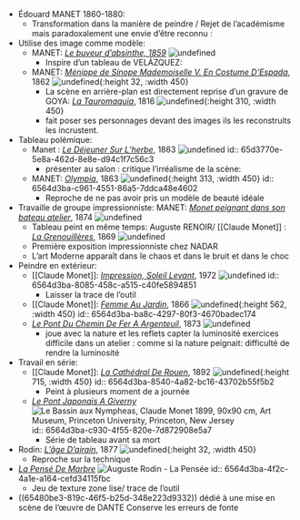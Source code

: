 - Édouard MANET 1860-1880:
	- Transformation dans la manière de peindre / Rejet de l’académisme mais paradoxalement une envie d’être reconnu :
- Utilise des image comme modèle:
	- MANET: [*Le buveur d’absinthe, 1859*](https://fr.wikipedia.org/wiki/Le_Buveur_d%27absinthe) ![undefined](https://upload.wikimedia.org/wikipedia/commons/thumb/9/96/Edouard_Manet_001.jpg/800px-Edouard_Manet_001.jpg)
		- Inspire d’un tableau de VELÁZQUEZ:
	- MANET: [*Ménippe de Sinope Mademoiselle V. En Costume D’Espada*](https://fr.wikipedia.org/wiki/Mlle_V._en_costume_d%27espada), 1862 ![undefined](https://upload.wikimedia.org/wikipedia/commons/thumb/6/6d/Mademoiselle_V._._._in_the_Costume_of_an_Espada_MET_DT859.jpg/800px-Mademoiselle_V._._._in_the_Costume_of_an_Espada_MET_DT859.jpg){:height 32, :width 450}
		- La scène en arrière-plan est directement reprise d’un gravure de GOYA: [*La Tauromaquia*](https://fr.wikipedia.org/wiki/La_tauromaquia), 1816 ![undefined](https://upload.wikimedia.org/wikipedia/commons/9/94/La_muerte_de_Pepe-Hillo.jpg){:height 310, :width 450}
		- fait poser ses personnages devant des images ils les reconstruits les incrustent.
- Tableau polémique:
	- Manet : [*Le Déjeuner Sur L’herbe*](https://fr.wikipedia.org/wiki/Le_Déjeuner_sur_l%27herbe), 1863 ![undefined](https://upload.wikimedia.org/wikipedia/commons/thumb/f/fc/%C3%89douard_Manet_-_Le_D%C3%A9jeuner_sur_l%27herbe.jpg/1024px-%C3%89douard_Manet_-_Le_D%C3%A9jeuner_sur_l%27herbe.jpg)
	  id:: 65d3770e-5e8a-462d-8e8e-d94c1f7c56c3
		- présenter au salon : critique l’irréalisme de la scène:
	- MANET: [*Olympia*](https://fr.wikipedia.org/wiki/Olympia_\(Manet\)), 1863 ![undefined](https://upload.wikimedia.org/wikipedia/commons/thumb/9/9e/Edouard_Manet_-_Olympia_-_Google_Art_Project_2.jpg/1024px-Edouard_Manet_-_Olympia_-_Google_Art_Project_2.jpg){:height 313, :width 450}
	  id:: 6564d3ba-c961-4551-86a5-7ddca48e4602
		- Reproche de ne pas avoir pris un modèle de beauté idéale
- Travaille de groupe impressionniste:  MANET: [*Monet peignant dans son bateau atelier*](https://fr.wikipedia.org/wiki/Claude_Monet_peignant_dans_son_atelier), 1874 ![undefined](https://upload.wikimedia.org/wikipedia/commons/thumb/9/9b/Edouard_Manet_010.jpg/1024px-Edouard_Manet_010.jpg)
	- Tableau peint en même temps: Auguste RENOIR/ [[Claude Monet]] : [*La Grenouillères*](https://fr.wikipedia.org/wiki/Bain_à_la_Grenouillère), 1869 ![undefined](https://upload.wikimedia.org/wikipedia/commons/thumb/8/80/La_Grenouill%C3%A8re_MET_DT833.jpg/1024px-La_Grenouill%C3%A8re_MET_DT833.jpg)
	- Première exposition impressionniste chez NADAR
	- L’art Moderne apparaît dans le chaos et dans le bruit et dans le choc
- Peindre en extérieur:
	- [[Claude Monet]]: [*Impression, Soleil Levant*](https://fr.wikipedia.org/wiki/Impression,_soleil_levant), 1972 ![undefined](https://upload.wikimedia.org/wikipedia/commons/thumb/5/54/Claude_Monet%2C_Impression%2C_soleil_levant.jpg/1024px-Claude_Monet%2C_Impression%2C_soleil_levant.jpg)
	  id:: 6564d3ba-8085-458c-a515-c40fe5894851
		- Laisser la trace de l’outil
	- [[Claude Monet]]: [*Femme Au Jardin*](https://fr.wikipedia.org/wiki/Femmes_au_jardin_\(Monet\)), 1866 ![undefined](https://upload.wikimedia.org/wikipedia/commons/thumb/9/95/Claude_Monet_024.jpg/800px-Claude_Monet_024.jpg){:height 562, :width 450}
	  id:: 6564d3ba-ba8c-4297-80f3-4670badec174
	- [*Le Pont Du Chemin De Fer A Argenteuil*](https://fr.wikipedia.org/wiki/Le_Pont_du_chemin_de_fer_à_Argenteuil), 1873 ![undefined](https://upload.wikimedia.org/wikipedia/commons/thumb/2/2d/Claude_Monet_-_The_Railway_Bridge_at_Argenteuil_%28Mus%C3%A9e_d%27Orsay%29.jpg/1024px-Claude_Monet_-_The_Railway_Bridge_at_Argenteuil_%28Mus%C3%A9e_d%27Orsay%29.jpg)
		- joue avec la nature et les reflets capter la luminosité exercices difficile dans un atelier : comme si la nature peignait: difficulté de rendre la luminosité
- Travail en série:
	- [[Claude Monet]]: [*La Cathédral De Rouen*](https://fr.wikipedia.org/wiki/Série_des_Cathédrales_de_Rouen), 1892 ![undefined](https://upload.wikimedia.org/wikipedia/commons/3/34/Rouen_Cathedral_Sunlight_W1322.jpg){:height 715, :width 450}
	  id:: 6564d3ba-8540-4a82-bc16-43702b55f5b2
		- Peint à plusieurs moment de a journée
	- [*Le Pont Japonais A Giverny*](https://givernews.com/2007/04/07/le-pont-japonais/) ![Le Bassin aux Nympheas, Claude Monet 1899, 90x90 cm, Art Museum, Princeton University, Princeton, New Jersey](https://givernews.com/images/photo04/w1509.jpg)
	  id:: 6564d3ba-c930-4f55-820e-7d872908e5a7
		- Série de tableau avant sa mort
- Rodin: [*L’âge D’airain*](https://fr.wikipedia.org/wiki/L%27Âge_d%27airain), 1877 ![undefined](https://upload.wikimedia.org/wikipedia/commons/thumb/7/77/Rodin_The_bronze_age.jpg/800px-Rodin_The_bronze_age.jpg){:height 32, :width 450}
	- Reproche sur la technique
- [*La Pensé De Marbre*](https://www.musee-orsay.fr/fr/oeuvres/la-pensee-9389) ![Auguste Rodin - La Pensée](https://cdn.mediatheque.epmoo.fr/link/3c9igq/nlq189jpud1ob7k.jpg)
  id:: 6564d3ba-4f2c-4a1e-a164-cefd34115fbc
	- Jeu de texture zone lise/ trace de l’outil
- ((65480be3-819c-46f5-b25d-348e223d9332)) dédié à une mise en scène de l’œuvre de DANTE Conserve les erreurs de fonte